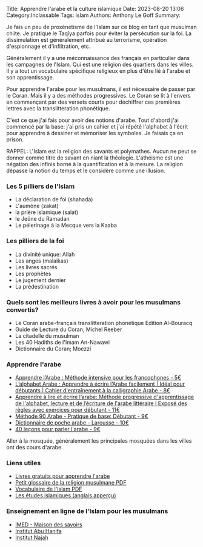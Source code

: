 Title: Apprendre l'arabe et la culture islamique
Date: 2023-08-20 13:06
Category:Inclassable
Tags: islam
Authors: Anthony Le Goff
Summary:

Je fais un peu de proxénetisme de l'Islam sur ce blog en tant que musulman chiite. Je pratique le Taqîya parfois pour éviter la persécution sur la foi. La dissimulation est généralement attribué au terrorisme, opération d'espionnage et d'infiltration, etc.

Généralement il y a une méconnaissance des français en particulier dans les campagnes de l'Islam. Qui est une religion des quartiers dans les villes. Il y a tout un vocabulaire spécifique religieux en plus d'être lié à l'arabe et son apprentissage.

Pour apprendre l'arabe pour les musulmans, il est nécessaire de passer par le Coran. Mais il y a des méthodes progressives. Le Coran se lit à l'envers en commençant par des versets courts pour déchiffrer ces premières lettres avec la translitteration phonétique. 

C'est ce que j'ai fais pour avoir des notions d'arabe. Tout d'abord j'ai commencé par la base: j'ai pris un cahier et j'ai répété l'alphabet à l'écrit pour apprendre à dessiner et mémoriser les symboles. Je faisais ça en prison. 

RAPPEL: L'Islam est la religion des savants et polymathes. Aucun ne peut se donner comme titre de savant en niant la théologie. L'athéisme est une négation des infinis borné à la quantification et à la mesure. La religion dépasse la notion du temps et le considère comme une illusion.

### Les 5 pilliers de l'Islam

* La déclaration de foi (shahada)
* L'aumône (zakat)
* la prière islamique (salat)
* le Jeûne du Ramadan
* Le pélerinage à la Mecque vers la Kaaba

### Les pilliers de la foi

* La divinité unique: Allah
* Les anges (malaikas)
* Les livres sacrés
* Les prophètes
* Le jugement dernier
* La prédestination


### Quels sont les meilleurs livres à avoir pour les musulmans convertis?

* Le Coran arabe-français translitteration phonétique Edition Al-Bouracq
* Guide de Lecture du Coran; Michel Reeber
* La citadelle du musulman
* Les 40 Hadiths de l'Imam An-Nawawi
* Dictionnaire du Coran; Moezzi

### Apprendre l'arabe

* [Apprendre l’Arabe : Méthode intensive pour les francophones - 5€](https://www.amazon.fr/Apprendre-lArabe-M%C3%A9thode-intensive-francophones/dp/235633078X)
* [L’alphabet Arabe : Apprendre à écrire l’Arabe facilement | Idéal pour débutants | Cahier d'entraînement à la calligraphie Arabe - 8€](https://www.amazon.fr/Lalphabet-Arabe-facilement-dentra%C3%AEnement-calligraphie/dp/B087L4M6W9/ref=d_bmx_dp_k71k3d5n_sccl_2_1/258-6891583-0590645?pd_rd_w=8OmJg&content-id=amzn1.sym.fda79a23-1d99-4303-950b-2c9d49a17c39&pf_rd_p=fda79a23-1d99-4303-950b-2c9d49a17c39&pf_rd_r=4TWMHN2VKDGETA5ZW2XA&pd_rd_wg=ULKj1&pd_rd_r=2197e66f-e759-42ad-ae1d-c18814608fe5&pd_rd_i=B087L4M6W9&psc=1)
* [Apprendre à lire et écrire l’arabe: Méthode progressive d'apprentissage de l'alphabet, lecture et de l’écriture de l'arabe littéraire I Exposé des règles avec exercices pour débutant - 11€](https://www.amazon.fr/Apprendre-lire-%C3%A9crire-larabe-dapprentissage/dp/B0916QXGSJ/ref=d_bmx_dp_k71k3d5n_sccl_2_5/258-6891583-0590645?pd_rd_w=8OmJg&content-id=amzn1.sym.fda79a23-1d99-4303-950b-2c9d49a17c39&pf_rd_p=fda79a23-1d99-4303-950b-2c9d49a17c39&pf_rd_r=4TWMHN2VKDGETA5ZW2XA&pd_rd_wg=ULKj1&pd_rd_r=2197e66f-e759-42ad-ae1d-c18814608fe5&pd_rd_i=B0916QXGSJ&psc=1)
* [Méthode 90 Arabe - Pratique de base: Débutant - 9€](https://www.amazon.fr/Arabe-pratique-base-Mohammad-Bakri/dp/2253080977/ref=d_bmx_dp_k71k3d5n_sccl_2_10/258-6891583-0590645?pd_rd_w=8OmJg&content-id=amzn1.sym.fda79a23-1d99-4303-950b-2c9d49a17c39&pf_rd_p=fda79a23-1d99-4303-950b-2c9d49a17c39&pf_rd_r=4TWMHN2VKDGETA5ZW2XA&pd_rd_wg=ULKj1&pd_rd_r=2197e66f-e759-42ad-ae1d-c18814608fe5&pd_rd_i=2253080977&psc=1)
* [Dictionnaire de poche arabe - Larousse  - 10€](https://www.amazon.fr/Dictionnaire-Larousse-poche-Arabe/dp/2036021891/ref=d_bmx_dp_k71k3d5n_sccl_2_6/258-6891583-0590645?pd_rd_w=8OmJg&content-id=amzn1.sym.fda79a23-1d99-4303-950b-2c9d49a17c39&pf_rd_p=fda79a23-1d99-4303-950b-2c9d49a17c39&pf_rd_r=4TWMHN2VKDGETA5ZW2XA&pd_rd_wg=ULKj1&pd_rd_r=2197e66f-e759-42ad-ae1d-c18814608fe5&pd_rd_i=2036021891&psc=1)
* [40 leçons pour parler l'arabe - 9€](https://www.amazon.fr/40-Le%C3%A7ons-pour-parler-arabe/dp/2266189107/ref=sr_1_1?__mk_fr_FR=%C3%85M%C3%85%C5%BD%C3%95%C3%91&crid=J39LGNZINQ1Z&keywords=40+le%C3%A7ons+pour+parler+arabe&qid=1692529370&s=books&sprefix=40+le%C3%A7ons+pour+parler+arabe+%2Cstripbooks%2C257&sr=1-1)

Aller à la mosquée, généralement les principales mosquées dans les villes ont des cours d'arabe.

### Liens utiles

* [Livres gratuits pour apprendre l'arabe](https://al-dirassa.com/fr/livres-gratuits-apprendre-arabe/)
* [Petit glossaire de la religion musulmane PDF](https://akademimg.akadem.org/Medias/Documents/6-Glossaire-Islam.pdf)
* [Vocabulaire de l'Islam PDF](http://idiomas.astalaweb.com/franc%E9s/v3/Vocabulaire-De-Islam.Pdf)
* [Les études islamiques (anglais apperçu)](https://en.wikipedia.org/wiki/Islamic_studies)

### Enseignement en ligne de l'Islam pour les musulmans

* [IMED - Maison des savoirs](https://www.lamaisondessavoirs.com/)
* [Institut Abu Hanifa](http://institut-abuhanifa.fr/)
* [Institut Najah](https://institut-najah.com/)

